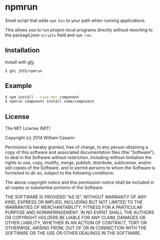 
# npmrun

  Small script that adds `npm bin` to your path when running applications.

  This allows you to run project-local programs directly without resorting to
  the package.json `scripts` field and `npm run`.


## Installation

  Install with [ghi](https://github.com/stephenmathieson/ghi)

    $ ghi jb55/npmrun

## Example

```bash
$ npm install --save-dev component
$ npmrun component install some/component
```

## License

  The MIT License (MIT)

  Copyright (c) 2014 William Casarin

  Permission is hereby granted, free of charge, to any person obtaining a copy
  of this software and associated documentation files (the "Software"), to deal
  in the Software without restriction, including without limitation the rights
  to use, copy, modify, merge, publish, distribute, sublicense, and/or sell
  copies of the Software, and to permit persons to whom the Software is
  furnished to do so, subject to the following conditions:

  The above copyright notice and this permission notice shall be included in
  all copies or substantial portions of the Software.

  THE SOFTWARE IS PROVIDED "AS IS", WITHOUT WARRANTY OF ANY KIND, EXPRESS OR
  IMPLIED, INCLUDING BUT NOT LIMITED TO THE WARRANTIES OF MERCHANTABILITY,
  FITNESS FOR A PARTICULAR PURPOSE AND NONINFRINGEMENT. IN NO EVENT SHALL THE
  AUTHORS OR COPYRIGHT HOLDERS BE LIABLE FOR ANY CLAIM, DAMAGES OR OTHER
  LIABILITY, WHETHER IN AN ACTION OF CONTRACT, TORT OR OTHERWISE, ARISING FROM,
  OUT OF OR IN CONNECTION WITH THE SOFTWARE OR THE USE OR OTHER DEALINGS IN
  THE SOFTWARE.
